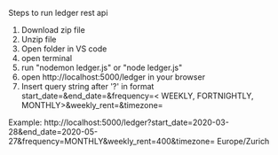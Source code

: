 Steps to run ledger rest api

1. Download zip file
2. Unzip file
3. Open folder in VS code
4. open terminal
5. run "nodemon ledger.js" or "node ledger.js"
6. open http://localhost:5000/ledger in your browser
7. Insert query string after '?' in format start_date=<YYYY-MM-DD>&end_date=<YYYY-MM-DD>&frequency=< WEEKLY, FORTNIGHTLY, MONTHLY>&weekly_rent=<Rent amount>&timezone= <TZ databasae format>

Example: http://localhost:5000/ledger?start_date=2020-03-28&end_date=2020-05-27&frequency=MONTHLY&weekly_rent=400&timezone= Europe/Zurich
